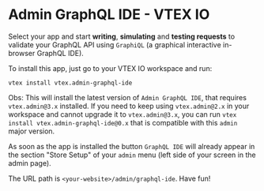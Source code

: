   # Admin GraphQL IDE - VTEX IO

  Select your app and start **writing**, **simulating** and **testing requests** to validate your GraphQL API using `GraphiQL` (a graphical interactive in-browser GraphQL IDE).

  To install this app, just go to your VTEX IO workspace and run:
  
  ```
  vtex install vtex.admin-graphql-ide
  ```
  
  Obs: This will install the latest version of `Admin GraphQL IDE`, that requires `vtex.admin@3.x` installed. If you need to keep using `vtex.admin@2.x` in your workspace and cannot upgrade it to `vtex.admin@3.x`, you can run `vtex install vtex.admin-graphql-ide@0.x` that is compatible with this `admin` major version.

  As soon as the app is installed the button `GraphQL IDE` will already appear in the section "Store Setup" of your `admin` menu (left side of your screen in the admin page). 
  
  The URL path is `<your-website>/admin/graphql-ide`. Have fun!